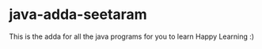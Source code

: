 # java-adda-seetaram
This is the adda for all the java programs for you to learn 
Happy Learning :)
